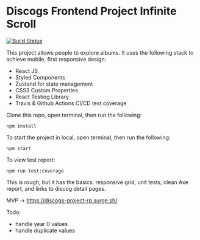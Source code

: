 # Discogs Frontend Project Infinite Scroll

[![Build Status](https://app.travis-ci.com/doohinkus/discogs-project.svg?branch=master)](https://app.travis-ci.com/doohinkus/discogs-project)

This project allows people to explore albums. It uses the following stack to achieve mobile, first responsive design:

- React JS
- Styled Components
- Zustand for state management
- CSS3 Custom Properties
- React Testing Library
- Travis & Github Actions CI/CD test coverage

Clone this repo, open terminal, then run the following:

```
npm install
```

To start the project in local, open terminal, then run the following:

```
npm start
```

To view test report:

```
npm run test:coverage

```

This is rough, but it has the basics: responsive grid, unit tests, clean Axe report, and links to discog detail pages.

MVP -> https://discogs-project-rp.surge.sh/

Todo:

- handle year 0 values
- handle duplicate values
